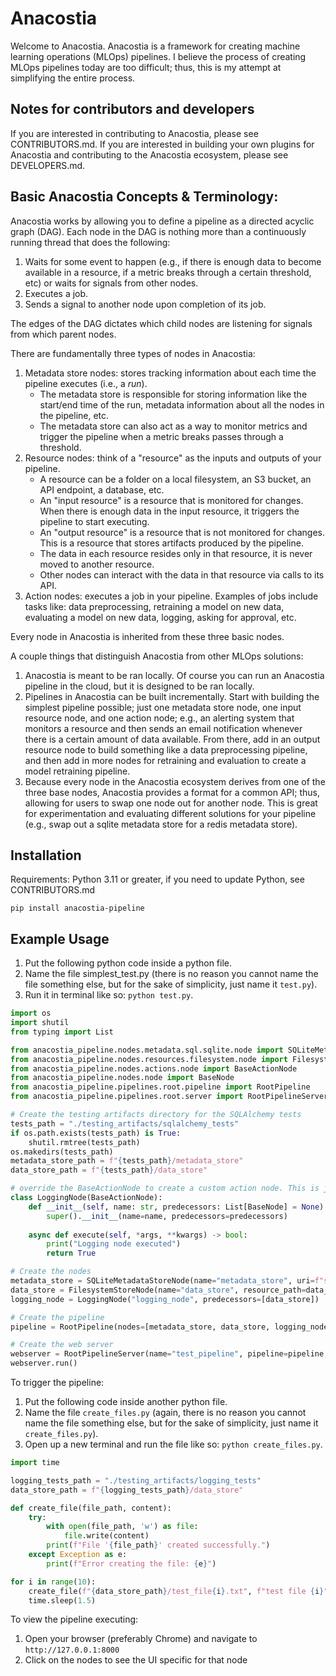 # Anacostia
Welcome to Anacostia. Anacostia is a framework for creating machine learning operations (MLOps) pipelines. I believe the process of creating MLOps pipelines today are too difficult; thus, this is my attempt at simplifying the entire process. 

## Notes for contributors and developers
If you are interested in contributing to Anacostia, please see CONTRIBUTORS.md. 
If you are interested in building your own plugins for Anacostia and contributing to the Anacostia ecosystem, please see DEVELOPERS.md. 

## Basic Anacostia Concepts & Terminology:
Anacostia works by allowing you to define a pipeline as a directed acyclic graph (DAG). Each node in the DAG is nothing more than a continuously running thread that does the following:
1. Waits for some event to happen (e.g., if there is enough data to become available in a resource, if a metric breaks through a certain threshold, etc) or waits for signals from other nodes.
2. Executes a job. 
3. Sends a signal to another node upon completion of its job.

The edges of the DAG dictates which child nodes are listening for signals from which parent nodes.

There are fundamentally three types of nodes in Anacostia:
1. Metadata store nodes: stores tracking information about each time the pipeline executes (i.e., a *run*).
    - The metadata store is responsible for storing information like the start/end time of the run, metadata information about all the nodes in the pipeline, etc.
    - The metadata store can also act as a way to monitor metrics and trigger the pipeline when a metric breaks passes through a threshold. 
2. Resource nodes: think of a "resource" as the inputs and outputs of your pipeline.
    - A resource can be a folder on a local filesystem, an S3 bucket, an API endpoint, a database, etc.
    - An "input resource" is a resource that is monitored for changes. When there is enough data in the input resource, it triggers the pipeline to start executing.
    - An "output resource" is a resource that is not monitored for changes. This is a resource that stores artifacts produced by the pipeline. 
    - The data in each resource resides only in that resource, it is never moved to another resource.
    - Other nodes can interact with the data in that resource via calls to its API.
3. Action nodes: executes a job in your pipeline. Examples of jobs include tasks like: data preprocessing, retraining a model on new data, evaluating a model on new data, logging, asking for approval, etc.

Every node in Anacostia is inherited from these three basic nodes.

A couple things that distinguish Anacostia from other MLOps solutions:
1. Anacostia is meant to be ran locally. Of course you can run an Anacostia pipeline in the cloud, but it is designed to be ran locally.
2. Pipelines in Anacostia can be built incrementally. Start with building the simplest pipeline possible; just one metadata store node, one input resource node, and one action node; e.g., an alerting system that monitors a resource and then sends an email notification whenever there is a certain amount of data available. From there, add in an output resource node to build something like a data preprocessing pipeline, and then add in more nodes for retraining and evaluation to create a model retraining pipeline. 
3. Because every node in the Anacostia ecosystem derives from one of the three base nodes, Anacostia provides a format for a common API; thus, allowing for users to swap one node out for another node. This is great for experimentation and evaluating different solutions for your pipeline (e.g., swap out a sqlite metadata store for a redis metadata store).

## Installation
Requirements: Python 3.11 or greater, if you need to update Python, see CONTRIBUTORS.md
```
pip install anacostia-pipeline
```

## Example Usage
1. Put the following python code inside a python file.
2. Name the file simplest_test.py (there is no reason you cannot name the file something else, but for the sake of simplicity, just name it `test.py`).
3. Run it in terminal like so: `python test.py`.
```python
import os
import shutil
from typing import List

from anacostia_pipeline.nodes.metadata.sql.sqlite.node import SQLiteMetadataStoreNode
from anacostia_pipeline.nodes.resources.filesystem.node import FilesystemStoreNode
from anacostia_pipeline.nodes.actions.node import BaseActionNode
from anacostia_pipeline.nodes.node import BaseNode
from anacostia_pipeline.pipelines.root.pipeline import RootPipeline
from anacostia_pipeline.pipelines.root.server import RootPipelineServer

# Create the testing artifacts directory for the SQLAlchemy tests
tests_path = "./testing_artifacts/sqlalchemy_tests"
if os.path.exists(tests_path) is True:
    shutil.rmtree(tests_path)
os.makedirs(tests_path)
metadata_store_path = f"{tests_path}/metadata_store"
data_store_path = f"{tests_path}/data_store"

# override the BaseActionNode to create a custom action node. This is just a placeholder for the actual implementation
class LoggingNode(BaseActionNode):
    def __init__(self, name: str, predecessors: List[BaseNode] = None) -> None:
        super().__init__(name=name, predecessors=predecessors)
    
    async def execute(self, *args, **kwargs) -> bool:
        print("Logging node executed")
        return True

# Create the nodes
metadata_store = SQLiteMetadataStoreNode(name="metadata_store", uri=f"sqlite:///{metadata_store_path}/metadata.db")
data_store = FilesystemStoreNode(name="data_store", resource_path=data_store_path, metadata_store=metadata_store)
logging_node = LoggingNode("logging_node", predecessors=[data_store])

# Create the pipeline
pipeline = RootPipeline(nodes=[metadata_store, data_store, logging_node])

# Create the web server
webserver = RootPipelineServer(name="test_pipeline", pipeline=pipeline, host="127.0.0.1", port=8000)
webserver.run()
```
To trigger the pipeline:
1. Put the following code inside another python file.
2. Name the file `create_files.py` (again, there is no reason you cannot name the file something else, but for the sake of simplicity, just name it `create_files.py`).
3. Open up a new terminal and run the file like so: `python create_files.py`.
```python
import time

logging_tests_path = "./testing_artifacts/logging_tests"
data_store_path = f"{logging_tests_path}/data_store"

def create_file(file_path, content):
    try:
        with open(file_path, 'w') as file:
            file.write(content)
        print(f"File '{file_path}' created successfully.")
    except Exception as e:
        print(f"Error creating the file: {e}")

for i in range(10):
    create_file(f"{data_store_path}/test_file{i}.txt", f"test file {i}")
    time.sleep(1.5)
```
To view the pipeline executing:
1. Open your browser (preferably Chrome) and navigate to `http://127.0.0.1:8000`
2. Click on the nodes to see the UI specific for that node